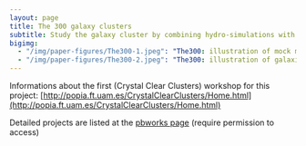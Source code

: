 ```yaml
---
layout: page
title: The 300 galaxy clusters
subtitle: Study the galaxy cluster by combining hydro-simulations with semi-analytical models
bigimg:
  - "/img/paper-figures/The300-1.jpeg": "The300: illustration of mock multi-wavelength of the same hydro-simulated cluster"
  - "/img/paper-figures/The300-2.jpeg": "The300: illustration of galaxies from Semi-Analytical models of the same cluster"
---
```


Informations about the first (Crystal Clear Clusters) workshop for this project: [http://popia.ft.uam.es/CrystalClearClusters/Home.html](http://popia.ft.uam.es/CrystalClearClusters/Home.html)

Detailed projects are listed at the [pbworks page](http://thethreehundred.pbworks.com/w/page/109601080/The%20Three%20Hundred) (require permission to access)
